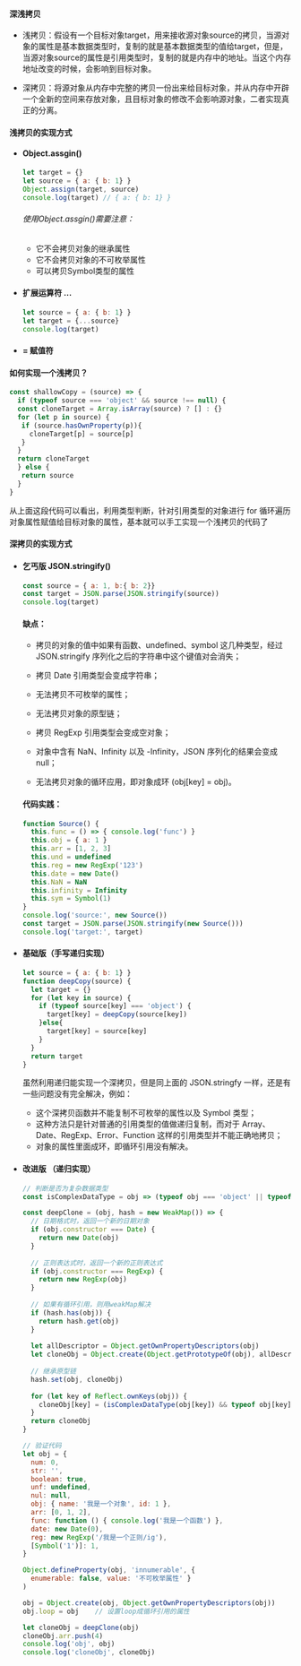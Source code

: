 #### 深浅拷贝

- 浅拷贝：假设有一个目标对象target，用来接收源对象source的拷贝，当源对象的属性是基本数据类型时，复制的就是基本数据类型的值给target，但是，当源对象source的属性是引用类型时，复制的就是内存中的地址。当这个内存地址改变的时候，会影响到目标对象。

- 深拷贝：将源对象从内存中完整的拷贝一份出来给目标对象，并从内存中开辟一个全新的空间来存放对象，且目标对象的修改不会影响源对象，二者实现真正的分离。



#### 浅拷贝的实现方式

- #### Object.assgin()

  ```javascript
  let target = {}
  let source = { a: { b: 1} }
  Object.assign(target, source)
  console.log(target) // { a: { b: 1} }
  ```

  ###### 使用Object.assgin()需要注意：

  - 它不会拷贝对象的继承属性
  - 它不会拷贝对象的不可枚举属性
  - 可以拷贝Symbol类型的属性
    
    

- #### 扩展运算符 ...

  ```javascript
  let source = { a: { b: 1} }
  let target = {...source}
  console.log(target)
  ```

- #### = 赋值符

  

#### 如何实现一个浅拷贝？

```javascript
const shallowCopy = (source) => {
  if (typeof source === 'object' && source !== null) {
  const cloneTarget = Array.isArray(source) ? [] : {}
  for (let p in source) {
   if (source.hasOwnProperty(p)){
     cloneTarget[p] = source[p]
   }
  }
  return cloneTarget
  } else {
   return source
  }
}
```

从上面这段代码可以看出，利用类型判断，针对引用类型的对象进行 for 循环遍历对象属性赋值给目标对象的属性，基本就可以手工实现一个浅拷贝的代码了

#### 深拷贝的实现方式

- #### 乞丐版 JSON.stringify()

  ```javascript
  const source = { a: 1, b:{ b: 2}}
  const target = JSON.parse(JSON.stringify(source))
  console.log(target)
  ```

  #### 缺点：

  - 拷贝的对象的值中如果有函数、undefined、symbol 这几种类型，经过 JSON.stringify 序列化之后的字符串中这个键值对会消失；

  - 拷贝 Date 引用类型会变成字符串；

  - 无法拷贝不可枚举的属性；

  - 无法拷贝对象的原型链；

  - 拷贝 RegExp 引用类型会变成空对象；

  - 对象中含有 NaN、Infinity 以及 -Infinity，JSON 序列化的结果会变成 null；

  - 无法拷贝对象的循环应用，即对象成环 (obj[key] = obj)。

  #### 代码实践：

  ```javascript
  function Source() {
    this.func = () => { console.log('func') }
    this.obj = { a: 1 }
    this.arr = [1, 2, 3]
    this.und = undefined
    this.reg = new RegExp('123')
    this.date = new Date()
    this.NaN = NaN
    this.infinity = Infinity
    this.sym = Symbol(1)
  }
  console.log('source:', new Source())
  const target = JSON.parse(JSON.stringify(new Source()))
  console.log('target:', target)
  ```

  

- #### 基础版（手写递归实现）

  ```javascript
  let source = { a: { b: 1} }
  function deepCopy(source) {
    let target = {}
    for (let key in source) {
      if (typeof source[key] === 'object') {
        target[key] = deepCopy(source[key])
      }else{
        target[key] = source[key]
      }
    }
    return target
  }
  ```

  虽然利用递归能实现一个深拷贝，但是同上面的 JSON.stringfy 一样，还是有一些问题没有完全解决，例如：

  - 这个深拷贝函数并不能复制不可枚举的属性以及 Symbol 类型；
  -  这种方法只是针对普通的引用类型的值做递归复制，而对于 Array、Date、RegExp、Error、Function 这样的引用类型并不能正确地拷贝；
  - 对象的属性里面成环，即循环引用没有解决。

- #### 改进版 （递归实现）

  ```javascript
  // 判断是否为复杂数据类型
  const isComplexDataType = obj => (typeof obj === 'object' || typeof obj === 'function') && (obj !== null)
  
  const deepClone = (obj, hash = new WeakMap()) => {
    // 日期格式时，返回一个新的日期对象
    if (obj.constructor === Date) {
      return new Date(obj)
    }
    
    // 正则表达式时，返回一个新的正则表达式
    if (obj.constructor === RegExp) {
      return new RegExp(obj)
    }
      
    // 如果有循环引用，则用weakMap解决
    if (hash.has(obj)) {
      return hash.get(obj)
    }
    
    let allDescriptor = Object.getOwnPropertyDescriptors(obj)
    let cloneObj = Object.create(Object.getPrototypeOf(obj), allDescriptor)
    
    // 继承原型链
    hash.set(obj, cloneObj)
    
    for (let key of Reflect.ownKeys(obj)) {
      cloneObj[key] = (isComplexDataType(obj[key]) && typeof obj[key] !== 'function') ? deepClone(obj[key], hash) : obj[key]
    }
    return cloneObj
  }
  
  // 验证代码
  let obj = {
    num: 0,
    str: '',
    boolean: true,
    unf: undefined,
    nul: null,
    obj: { name: '我是一个对象', id: 1 },
    arr: [0, 1, 2],
    func: function () { console.log('我是一个函数') },
    date: new Date(0),
    reg: new RegExp('/我是一个正则/ig'),
    [Symbol('1')]: 1,
  }
  
  Object.defineProperty(obj, 'innumerable', {
    enumerable: false, value: '不可枚举属性' }
  )
  
  obj = Object.create(obj, Object.getOwnPropertyDescriptors(obj))
  obj.loop = obj    // 设置loop成循环引用的属性
  
  let cloneObj = deepClone(obj)
  cloneObj.arr.push(4)
  console.log('obj', obj)
  console.log('cloneObj', cloneObj)
  ```

  